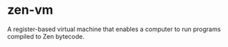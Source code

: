 # zen-vm
A register-based virtual machine that enables a computer to run programs compiled to Zen bytecode.
